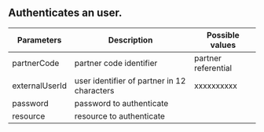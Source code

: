 ﻿## Authenticates an user.

  |    Parameters         |    Description		                           |   Possible values        |
  | ----------------------|------------------------------------------------|--------------------------|  
  |     partnerCode       |   partner code identifier					   |	partner referential	  |
  |     externalUserId    |   user identifier of partner in 12 characters  |	xxxxxxxxxx            |
  |     password          |   password to authenticate                     |	                      |
  |     resource          |   resource to authenticate                     |	                      |

